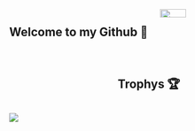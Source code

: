 

<div style="display: flex; flex-wrap: wrap; justify-content: space-between;">
  <h2>Welcome to my Github 👋</h2>
  <div style="width: 46%;">
    <img width="45%" src="https://github-readme-stats.vercel.app/api?username=SecHex&show_icons=true&theme=dark" />
  </div>
</div>

<div style="display: flex; justify-content: center; margin-top: 20px;">
  <h2>Trophys 🏆</h2>
</div>
<div style="display: flex; justify-content: center;">

  </a>
</div>

![](https://komarev.com/ghpvc/?username=SecHex&color=grey)






